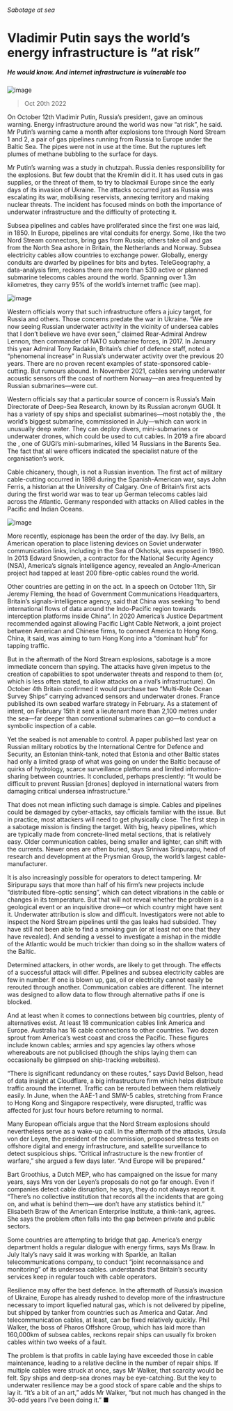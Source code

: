 ###### Sabotage at sea
# Vladimir Putin says the world’s energy infrastructure is “at risk” 
##### He would know. And internet infrastructure is vulnerable too 
![image](images/20221022_IRP002.jpg) 
> Oct 20th 2022 
On October 12th Vladimir Putin, Russia’s president, gave an ominous warning. Energy infrastructure around the world was now “at risk”, he said. Mr Putin’s warning came a month after explosions tore through Nord Stream 1 and 2, a pair of gas pipelines running from Russia to Europe under the Baltic Sea. The pipes were not in use at the time. But the ruptures left plumes of methane bubbling to the surface for days. 
Mr Putin’s warning was a study in chutzpah. Russia denies responsibility for the explosions. But few doubt that the Kremlin did it. It has used cuts in gas supplies, or the threat of them, to try to blackmail Europe since the early days of its invasion of Ukraine. The attacks occurred just as Russia was escalating its war, mobilising reservists, annexing territory and making nuclear threats. The incident has focused minds on both the importance of underwater infrastructure and the difficulty of protecting it.
Subsea pipelines and cables have proliferated since the first one was laid, in 1850. In Europe, pipelines are vital conduits for energy. Some, like the two Nord Stream connectors, bring gas from Russia; others take oil and gas from the North Sea ashore in Britain, the Netherlands and Norway. Subsea electricity cables allow countries to exchange power. Globally, energy conduits are dwarfed by pipelines for bits and bytes. TeleGeography, a data-analysis firm, reckons there are more than 530 active or planned submarine telecoms cables around the world. Spanning over 1.3m kilometres, they carry 95% of the world’s internet traffic (see map). 
![image](images/20221022_IRM100.png) 

Western officials worry that such infrastructure offers a juicy target, for Russia and others. Those concerns predate the war in Ukraine. “We are now seeing Russian underwater activity in the vicinity of undersea cables that I don’t believe we have ever seen,” claimed Rear-Admiral Andrew Lennon, then commander of NATO submarine forces, in 2017. In January this year Admiral Tony Radakin, Britain’s chief of defence staff, noted a “phenomenal increase” in Russia’s underwater activity over the previous 20 years. There are no proven recent examples of state-sponsored cable-cutting. But rumours abound. In November 2021, cables serving underwater acoustic sensors off the coast of northern Norway—an area frequented by Russian submarines—were cut. 
Western officials say that a particular source of concern is Russia’s Main Directorate of Deep-Sea Research, known by its Russian acronym GUGI. It has a variety of spy ships and specialist submarines—most notably the , the world’s biggest submarine, commissioned in July—which can work in unusually deep water. They can deploy divers, mini-submarines or underwater drones, which could be used to cut cables. In 2019 a fire aboard the , one of GUGI’s mini-submarines, killed 14 Russians in the Barents Sea. The fact that all were officers indicated the specialist nature of the organisation’s work.
Cable chicanery, though, is not a Russian invention. The first act of military cable-cutting occurred in 1898 during the Spanish-American war, says John Ferris, a historian at the University of Calgary. One of Britain’s first acts during the first world war was to tear up German telecoms cables laid across the Atlantic. Germany responded with attacks on Allied cables in the Pacific and Indian Oceans. 
![image](images/20221022_IRM101.png) 

More recently, espionage has been the order of the day. Ivy Bells, an American operation to place listening devices on Soviet underwater communication links, including in the Sea of Okhotsk, was exposed in 1980. In 2013 Edward Snowden, a contractor for the National Security Agency (NSA), America’s signals intelligence agency, revealed an Anglo-American project had tapped at least 200 fibre-optic cables round the world.
Other countries are getting in on the act. In a speech on October 11th, Sir Jeremy Fleming, the head of Government Communications Headquarters, Britain’s signals-intelligence agency, said that China was seeking “to bend international flows of data around the Indo-Pacific region towards interception platforms inside China”. In 2020 America’s Justice Department recommended against allowing Pacific Light Cable Network, a joint project between American and Chinese firms, to connect America to Hong Kong. China, it said, was aiming to turn Hong Kong into a “dominant hub” for tapping traffic. 
But in the aftermath of the Nord Stream explosions, sabotage is a more immediate concern than spying. The attacks have given impetus to the creation of capabilities to spot underwater threats and respond to them (or, which is less often stated, to allow attacks on a rival’s infrastructure). On October 4th Britain confirmed it would purchase two “Multi-Role Ocean Survey Ships” carrying advanced sensors and underwater drones. France published its own seabed warfare strategy in February. As a statement of intent, on February 15th it sent a lieutenant more than 2,100 metres under the sea—far deeper than conventional submarines can go—to conduct a symbolic inspection of a cable. 
Yet the seabed is not amenable to control. A paper published last year on Russian military robotics by the International Centre for Defence and Security, an Estonian think-tank, noted that Estonia and other Baltic states had only a limited grasp of what was going on under the Baltic because of quirks of hydrology, scarce surveillance platforms and limited information-sharing between countries. It concluded, perhaps presciently: “It would be difficult to prevent Russian [drones] deployed in international waters from damaging critical undersea infrastructure.”
That does not mean inflicting such damage is simple. Cables and pipelines could be damaged by cyber-attacks, say officials familiar with the issue. But in practice, most attackers will need to get physically close. The first step in a sabotage mission is finding the target. With big, heavy pipelines, which are typically made from concrete-lined metal sections, that is relatively easy. Older communication cables, being smaller and lighter, can shift with the currents. Newer ones are often buried, says Srinivas Siripurapu, head of research and development at the Prysmian Group, the world’s largest cable-manufacturer. 
It is also increasingly possible for operators to detect tampering. Mr Siripurapu says that more than half of his firm’s new projects include “distributed fibre-optic sensing”, which can detect vibrations in the cable or changes in its temperature. But that will not reveal whether the problem is a geological event or an inquisitive drone—or which country might have sent it. Underwater attribution is slow and difficult. Investigators were not able to inspect the Nord Stream pipelines until the gas leaks had subsided. They have still not been able to find a smoking gun (or at least not one that they have revealed). And sending a vessel to investigate a mishap in the middle of the Atlantic would be much trickier than doing so in the shallow waters of the Baltic. 
Determined attackers, in other words, are likely to get through. The effects of a successful attack will differ. Pipelines and subsea electricity cables are few in number. If one is blown up, gas, oil or electricity cannot easily be rerouted through another. Communication cables are different. The internet was designed to allow data to flow through alternative paths if one is blocked. 
And at least when it comes to connections between big countries, plenty of alternatives exist. At least 18 communication cables link America and Europe. Australia has 16 cable connections to other countries. Two dozen sprout from America’s west coast and cross the Pacific. These figures include known cables; armies and spy agencies lay others whose whereabouts are not publicised (though the ships laying them can occasionally be glimpsed on ship-tracking websites). 
“There is significant redundancy on these routes,” says David Belson, head of data insight at Cloudflare, a big infrastructure firm which helps distribute traffic around the internet. Traffic can be rerouted between them relatively easily. In June, when the AAE-1 and SMW-5 cables, stretching from France to Hong Kong and Singapore respectively, were disrupted, traffic was affected for just four hours before returning to normal.
Many European officials argue that the Nord Stream explosions should nevertheless serve as a wake-up call. In the aftermath of the attacks, Ursula von der Leyen, the president of the commission, proposed stress tests on offshore digital and energy infrastructure, and satellite surveillance to detect suspicious ships. “Critical infrastructure is the new frontier of warfare,” she argued a few days later. “And Europe will be prepared.”
Bart Groothius, a Dutch MEP, who has campaigned on the issue for many years, says Mrs von der Leyen’s proposals do not go far enough. Even if companies detect cable disruption, he says, they do not always report it. “There’s no collective institution that records all the incidents that are going on, and what is behind them—we don’t have any statistics behind it.” Elisabeth Braw of the American Enterprise Institute, a think-tank, agrees. She says the problem often falls into the gap between private and public sectors.
Some countries are attempting to bridge that gap. America’s energy department holds a regular dialogue with energy firms, says Ms Braw. In July Italy’s navy said it was working with Sparkle, an Italian telecommunications company, to conduct “joint reconnaissance and monitoring” of its undersea cables. understands that Britain’s security services keep in regular touch with cable operators. 
Resilience may offer the best defence. In the aftermath of Russia’s invasion of Ukraine, Europe has already rushed to develop more of the infrastructure necessary to import liquefied natural gas, which is not delivered by pipeline, but shipped by tanker from countries such as America and Qatar. And telecommunication cables, at least, can be fixed relatively quickly. Phil Walker, the boss of Pharos Offshore Group, which has laid more than 160,000km of subsea cables, reckons repair ships can usually fix broken cables within two weeks of a fault.
The problem is that profits in cable laying have exceeded those in cable maintenance, leading to a relative decline in the number of repair ships. If multiple cables were struck at once, says Mr Walker, that scarcity would be felt. Spy ships and deep-sea drones may be eye-catching. But the key to underwater resilience may be a good stock of spare cable and the ships to lay it. “It’s a bit of an art,” adds Mr Walker, “but not much has changed in the 30-odd years I’ve been doing it.” ■
